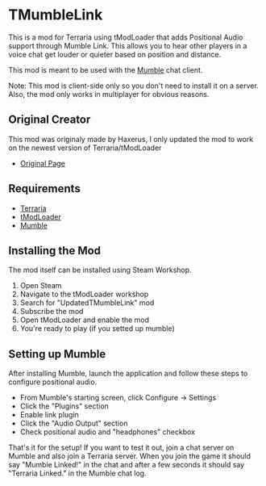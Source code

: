 # TMumbleLink
This is a mod for Terraria using tModLoader that adds Positional Audio support through Mumble Link. This allows you to hear other players in a voice chat get louder or quieter based on position and distance.

This mod is meant to be used with the [Mumble](http://mumble.info) chat client.

Note: This mod is client-side only so you don't need to install it on a server. Also, the mod only works in multiplayer for obvious reasons.
## Original Creator
This mod was originaly made by Haxerus, I only updated the mod to work on the newest version of Terraria/tModLoader
* [Original Page](https://github.com/Haxerus/TMumbleLink)

## Requirements
* [Terraria](https://store.steampowered.com/app/105600/Terraria/)
* [tModLoader](https://store.steampowered.com/app/1281930/tModLoader/)
* [Mumble](https://mumble.info)

## Installing the Mod
The mod itself can be installed using Steam Workshop.

1. Open Steam
2. Navigate to the tModLoader workshop
3. Search for "UpdatedTMumbleLink" mod
4. Subscribe the mod
5. Open tModLoader and enable the mod
6. You're ready to play (if you setted up mumble)

## Setting up Mumble
After installing Mumble, launch the application and follow these steps to configure positional audio.

- From Mumble's starting screen, click Configure -> Settings
- Click the "Plugins" section
- Enable link plugin
- Click the "Audio Output" section
- Check positional audio and "headphones" checkbox

That's it for the setup! If you want to test it out, join a chat server on Mumble and also join a Terraria server.
When you join the game it should say "Mumble Linked!" in the chat and after a few seconds it should say "Terraria Linked." in the Mumble chat log.
